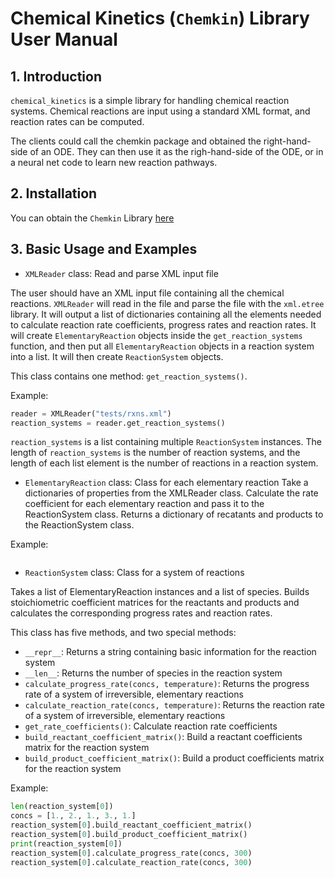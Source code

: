 
# Chemical Kinetics (`Chemkin`) Library User Manual

## 1. Introduction 

`chemical_kinetics` is a simple library for handling chemical reaction systems. Chemical reactions are input using a standard XML format, and reaction rates can be computed.

The clients could call the chemkin package and obtained the right-hand-side of an ODE. They can then use it as the righ-hand-side of the ODE, or in a neural net code to learn new reaction pathways.
 

## 2. Installation
You can obtain the `Chemkin` Library [here](https://github.com/cs207-2017-group13/cs207-FinalProject)


## 3. Basic Usage and Examples
- `XMLReader` class: Read and parse XML input file

The user should have an XML input file containing all the chemical reactions. `XMLReader` will read in the file and parse the file with the `xml.etree` library. It will output a list of dictionaries containing all the elements needed to calculate reaction rate coefficients, progress rates and reaction rates. It will create `ElementaryReaction` objects inside the `get_reaction_systems` function, and then put all `ElementaryReaction` objects in a reaction system into a list. It will then create `ReactionSystem` objects.

This class contains one method: `get_reaction_systems()`.

Example:
```python
reader = XMLReader("tests/rxns.xml")
reaction_systems = reader.get_reaction_systems()
```
`reaction_systems` is a list containing multiple `ReactionSystem` instances. The length of `reaction_systems` is the number of reaction systems, and the length of each list element is the number of reactions in a reaction system.

- `ElementaryReaction` class: Class for each elementary reaction
 Take a dictionaries of properties from the XMLReader class. Calculate the rate coefficient for each elementary reaction and pass it to the ReactionSystem class. Returns a dictionary of recatants and products to the ReactionSystem class.
 
 Example:
 ```python
 
 ```


- `ReactionSystem` class: Class for a system of reactions

Takes a list of ElementaryReaction instances and a list of species. Builds stoichiometric coefficient matrices for the reactants and products and calculates the corresponding progress rates and reaction rates.

This class has five methods, and two special methods:
 - `__repr__`: Returns a string containing basic information for the reaction system
 - `__len__`: Returns the number of species in the reaction system
 - `calculate_progress_rate(concs, temperature)`: Returns the progress rate of a system of irreversible, elementary reactions
 - `calculate_reaction_rate(concs, temperature)`: Returns the reaction rate of a system of irreversible, elementary reactions
 - `get_rate_coefficients()`: Calculate reaction rate coefficients
 - `build_reactant_coefficient_matrix()`: Build a reactant coefficients matrix for the reaction system
 - `build_product_coefficient_matrix()`: Build a product coefficients matrix for the reaction system

Example:
```python
len(reaction_system[0])
concs = [1., 2., 1., 3., 1.]
reaction_system[0].build_reactant_coefficient_matrix()
reaction_system[0].build_product_coefficient_matrix()
print(reaction_system[0])
reaction_system[0].calculate_progress_rate(concs, 300)
reaction_system[0].calculate_reaction_rate(concs, 300)
```